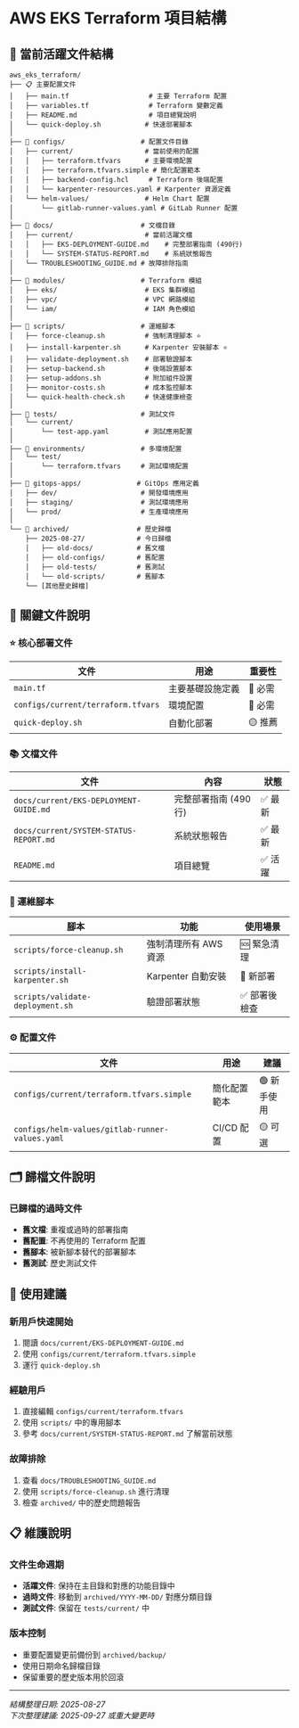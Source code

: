 # AWS EKS Terraform 項目結構

## 📁 當前活躍文件結構

```
aws_eks_terraform/
├── 📋 主要配置文件
│   ├── main.tf                    # 主要 Terraform 配置
│   ├── variables.tf               # Terraform 變數定義
│   ├── README.md                  # 項目總覽說明
│   └── quick-deploy.sh           # 快速部署腳本
│
├── 📁 configs/                   # 配置文件目錄
│   ├── current/                  # 當前使用的配置
│   │   ├── terraform.tfvars      # 主要環境配置
│   │   ├── terraform.tfvars.simple # 簡化配置範本
│   │   ├── backend-config.hcl     # Terraform 後端配置
│   │   └── karpenter-resources.yaml # Karpenter 資源定義
│   └── helm-values/              # Helm Chart 配置
│       └── gitlab-runner-values.yaml # GitLab Runner 配置
│
├── 📁 docs/                      # 文檔目錄
│   ├── current/                  # 當前活躍文檔
│   │   ├── EKS-DEPLOYMENT-GUIDE.md    # 完整部署指南 (490行)
│   │   └── SYSTEM-STATUS-REPORT.md    # 系統狀態報告
│   └── TROUBLESHOOTING_GUIDE.md # 故障排除指南
│
├── 📁 modules/                   # Terraform 模組
│   ├── eks/                      # EKS 集群模組
│   ├── vpc/                      # VPC 網路模組
│   └── iam/                      # IAM 角色模組
│
├── 📁 scripts/                   # 運維腳本
│   ├── force-cleanup.sh          # 強制清理腳本 ⭐
│   ├── install-karpenter.sh      # Karpenter 安裝腳本 ⭐
│   ├── validate-deployment.sh    # 部署驗證腳本
│   ├── setup-backend.sh          # 後端設置腳本
│   ├── setup-addons.sh           # 附加組件設置
│   ├── monitor-costs.sh          # 成本監控腳本
│   └── quick-health-check.sh     # 快速健康檢查
│
├── 📁 tests/                     # 測試文件
│   └── current/
│       └── test-app.yaml         # 測試應用配置
│
├── 📁 environments/              # 多環境配置
│   └── test/
│       └── terraform.tfvars     # 測試環境配置
│
├── 📁 gitops-apps/              # GitOps 應用定義
│   ├── dev/                     # 開發環境應用
│   ├── staging/                 # 測試環境應用
│   └── prod/                    # 生產環境應用
│
└── 📁 archived/                 # 歷史歸檔
    ├── 2025-08-27/             # 今日歸檔
    │   ├── old-docs/           # 舊文檔
    │   ├── old-configs/        # 舊配置
    │   ├── old-tests/          # 舊測試
    │   └── old-scripts/        # 舊腳本
    └── [其他歷史歸檔]
```

## 🚀 關鍵文件說明

### ⭐ 核心部署文件
| 文件 | 用途 | 重要性 |
|------|------|--------|
| `main.tf` | 主要基礎設施定義 | 🔴 必需 |
| `configs/current/terraform.tfvars` | 環境配置 | 🔴 必需 |
| `quick-deploy.sh` | 自動化部署 | 🟡 推薦 |

### 📚 文檔文件
| 文件 | 內容 | 狀態 |
|------|------|------|
| `docs/current/EKS-DEPLOYMENT-GUIDE.md` | 完整部署指南 (490行) | ✅ 最新 |
| `docs/current/SYSTEM-STATUS-REPORT.md` | 系統狀態報告 | ✅ 最新 |
| `README.md` | 項目總覽 | ✅ 活躍 |

### 🔧 運維腳本
| 腳本 | 功能 | 使用場景 |
|------|------|----------|
| `scripts/force-cleanup.sh` | 強制清理所有 AWS 資源 | 🆘 緊急清理 |
| `scripts/install-karpenter.sh` | Karpenter 自動安裝 | 🚀 新部署 |
| `scripts/validate-deployment.sh` | 驗證部署狀態 | ✅ 部署後檢查 |

### ⚙️ 配置文件
| 文件 | 用途 | 建議 |
|------|------|------|
| `configs/current/terraform.tfvars.simple` | 簡化配置範本 | 🟢 新手使用 |
| `configs/helm-values/gitlab-runner-values.yaml` | CI/CD 配置 | 🟡 可選 |

## 🗂️ 歸檔文件說明

### 已歸檔的過時文件
- **舊文檔**: 重複或過時的部署指南
- **舊配置**: 不再使用的 Terraform 配置
- **舊腳本**: 被新腳本替代的部署腳本
- **舊測試**: 歷史測試文件

## 🎯 使用建議

### 新用戶快速開始
1. 閱讀 `docs/current/EKS-DEPLOYMENT-GUIDE.md`
2. 使用 `configs/current/terraform.tfvars.simple`
3. 運行 `quick-deploy.sh`

### 經驗用戶
1. 直接編輯 `configs/current/terraform.tfvars`
2. 使用 `scripts/` 中的專用腳本
3. 參考 `docs/current/SYSTEM-STATUS-REPORT.md` 了解當前狀態

### 故障排除
1. 查看 `docs/TROUBLESHOOTING_GUIDE.md`
2. 使用 `scripts/force-cleanup.sh` 進行清理
3. 檢查 `archived/` 中的歷史問題報告

## 📋 維護說明

### 文件生命週期
- **活躍文件**: 保持在主目錄和對應的功能目錄中
- **過時文件**: 移動到 `archived/YYYY-MM-DD/` 對應分類目錄
- **測試文件**: 保留在 `tests/current/` 中

### 版本控制
- 重要配置變更前備份到 `archived/backup/`
- 使用日期命名歸檔目錄
- 保留重要的歷史版本用於回滾

---

*結構整理日期: 2025-08-27*  
*下次整理建議: 2025-09-27 或重大變更時*